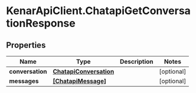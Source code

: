 # KenarApiClient.ChatapiGetConversationResponse

## Properties

Name | Type | Description | Notes
------------ | ------------- | ------------- | -------------
**conversation** | [**ChatapiConversation**](ChatapiConversation.md) |  | [optional] 
**messages** | [**[ChatapiMessage]**](ChatapiMessage.md) |  | [optional] 


